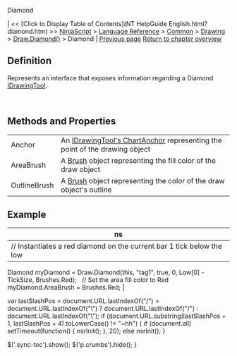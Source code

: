﻿










 


Diamond







| &lt;&lt; [Click to Display Table of Contents](NT HelpGuide English.html?diamond.htm) &gt;&gt;
 [NinjaScript](ninjascript.htm) &gt; [Language Reference](language_reference_wip.htm) &gt; [Common](common.htm) &gt; [Drawing](drawing.htm) &gt; [Draw.Diamond()](draw_diamond.htm) &gt;
Diamond | [Previous page](draw_diamond.htm)
[Return to chapter overview](draw_diamond.htm)










Definition
----------


Represents an interface that exposes information regarding a Diamond [IDrawingTool](idrawingtool.htm).


 


Methods and Properties
----------------------




|  |  |
| --- | --- |
| Anchor | An [IDrawingTool's ChartAnchor](idrawingtool.htm#chartanchor) representing the point of the drawing object |
| AreaBrush | A [Brush](http://msdn.microsoft.com/en-us/library/system.windows.media.brush(v=vs.110).aspx) object representing the fill color of the draw object |
| OutlineBrush | A [Brush](http://msdn.microsoft.com/en-us/library/system.windows.media.brush(v=vs.110).aspx) object representing the color of the draw object's outline |





Example
-------




| ns |
| --- |
| // Instantiates a red diamond on the current bar 1 tick below the low
Diamond myDiamond = Draw.Diamond(this, "tag1", true, 0, Low[0] - TickSize, Brushes.Red);
 
// Set the area fill color to Red
myDiamond.AreaBrush = Brushes.Red; |






 
 var lastSlashPos = document.URL.lastIndexOf("/") &gt; document.URL.lastIndexOf("\\") ? document.URL.lastIndexOf("/") : document.URL.lastIndexOf("\\");
 if (document.URL.substring(lastSlashPos + 1, lastSlashPos + 4).toLowerCase() != "~hh") {
 if (document.all) setTimeout(function() {
 nsrInit();
 }, 20);
 else nsrInit();
 }
 
 
 $('.sync-toc').show();
 $('p.crumbs').hide();
 }
 
 
 




